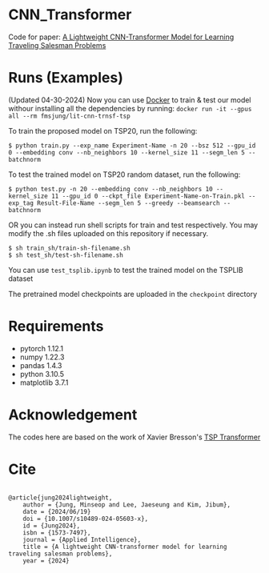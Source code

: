 # CNN_Transformer
Code for paper: [A Lightweight CNN-Transformer Model for Learning Traveling Salesman Problems](https://arxiv.org/abs/2305.01883)

# Runs (Examples)
(Updated 04-30-2024) Now you can use [Docker](https://hub.docker.com/r/fmsjung/lit-cnn-trnsf-tsp) to train & test our model withour installing all the dependencies by running: ```docker run -it --gpus all --rm fmsjung/lit-cnn-trnsf-tsp```

To train the proposed model on TSP20, run the following:
```console
$ python train.py --exp_name Experiment-Name -n 20 --bsz 512 --gpu_id 0 --embedding conv --nb_neighbors 10 --kernel_size 11 --segm_len 5 --batchnorm
```
To test the trained model on TSP20 random dataset, run the following:
```console
$ python test.py -n 20 --embedding conv --nb_neighbors 10 --kernel_size 11 --gpu_id 0 --ckpt_file Experiment-Name-on-Train.pkl --exp_tag Result-File-Name --segm_len 5 --greedy --beamsearch --batchnorm
```
OR you can instead run shell scripts for train and test respectively. You may modify the .sh files uploaded on this repository if necessary.
```console
$ sh train_sh/train-sh-filename.sh
$ sh test_sh/test-sh-filename.sh
```
You can use `test_tsplib.ipynb` to test the trained model on the TSPLIB dataset

The pretrained model checkpoints are uploaded in the `checkpoint` directory
# Requirements
- pytorch 1.12.1
- numpy 1.22.3
- pandas 1.4.3
- python 3.10.5
- matplotlib 3.7.1

# Acknowledgement
The codes here are based on the work of Xavier Bresson's [TSP Transformer](https://github.com/xbresson/TSP_Transformer)

# Cite

```

@article{jung2024lightweight,
	author = {Jung, Minseop and Lee, Jaeseung and Kim, Jibum},
	date = {2024/06/19}
	doi = {10.1007/s10489-024-05603-x},
	id = {Jung2024},
	isbn = {1573-7497},
	journal = {Applied Intelligence},
	title = {A lightweight CNN-transformer model for learning traveling salesman problems},
	year = {2024}

```
